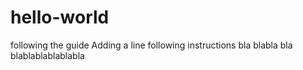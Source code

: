# hello-world
following the guide
Adding a line following instructions
bla
blabla
bla
blablablablablabla
